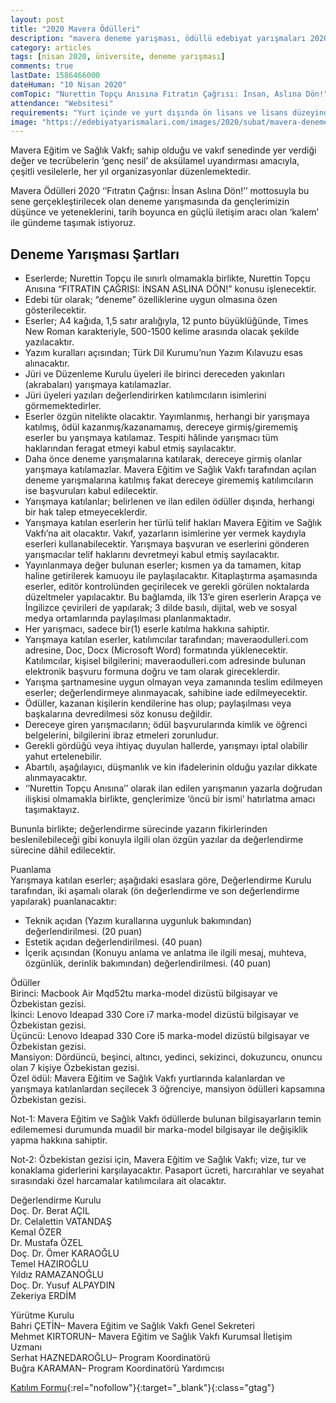 ```yaml
---
layout: post
title: "2020 Mavera Ödülleri"
description: "mavera deneme yarışması, ödüllü edebiyat yarışmaları 2020"
category: articles
tags: [nisan 2020, üniversite, deneme yarışması]
comments: true
lastDate: 1586466000    
dateHuman: "10 Nisan 2020"
comTopic: "Nurettin Topçu Anısına Fıtratın Çağrısı: İnsan, Aslına Dön!"
attendance: "Websitesi"
requirements: "Yurt içinde ve yurt dışında ön lisans ve lisans düzeyinde eğitim alan 30 yaş altı öğrenciler katılabilir."
image: "https://edebiyatyarismalari.com/images/2020/subat/mavera-deneme-yarismasi.jpg"
---
```


Mavera Eğitim ve Sağlık Vakfı; sahip olduğu ve vakıf senedinde yer verdiği değer ve tecrübelerin ‘genç nesil’ de aksülamel uyandırması amacıyla, çeşitli vesilelerle, her yıl organizasyonlar düzenlemektedir.

Mavera Ödülleri 2020 ‘’Fıtratın Çağrısı: İnsan Aslına Dön!’’ mottosuyla bu sene gerçekleştirilecek olan deneme yarışmasında da gençlerimizin düşünce ve yeteneklerini, tarih boyunca en güçlü iletişim aracı olan ‘kalem’ ile gündeme taşımak istiyoruz.

## Deneme Yarışması Şartları
- Eserlerde; Nurettin Topçu ile sınırlı olmamakla birlikte, Nurettin Topçu Anısına “FITRATIN ÇAĞRISI: İNSAN ASLINA DÖN!” konusu işlenecektir.
- Edebi tür olarak; “deneme” özelliklerine uygun olmasına özen gösterilecektir.
- Eserler; A4 kağıda, 1,5 satır aralığıyla, 12 punto büyüklüğünde, Times New Roman karakteriyle, 500-1500 kelime arasında olacak şekilde yazılacaktır.
- Yazım kuralları açısından; Türk Dil Kurumu’nun Yazım Kılavuzu esas alınacaktır.
- Jüri ve Düzenleme Kurulu üyeleri ile birinci dereceden yakınları (akrabaları) yarışmaya katılamazlar.
- Jüri üyeleri yazıları değerlendirirken katılımcıların isimlerini görmemektedirler.
- Eserler özgün nitelikte olacaktır. Yayımlanmış, herhangi bir yarışmaya katılmış, ödül kazanmış/kazanamamış, dereceye girmiş/girememiş eserler bu yarışmaya katılamaz. Tespiti hâlinde yarışmacı tüm haklarından feragat etmeyi kabul etmiş sayılacaktır.
- Daha önce deneme yarışmalarına katılarak, dereceye girmiş olanlar yarışmaya katılamazlar. Mavera Eğitim ve Sağlık Vakfı tarafından açılan deneme yarışmalarına katılmış fakat dereceye girememiş katılımcıların ise başvuruları kabul edilecektir.
- Yarışmaya katılanlar; belirlenen ve ilan edilen ödüller dışında, herhangi bir hak talep etmeyeceklerdir.
- Yarışmaya katılan eserlerin her türlü telif hakları Mavera Eğitim ve Sağlık Vakfı’na ait olacaktır. Vakıf, yazarların isimlerine yer vermek kaydıyla eserleri kullanabilecektir. Yarışmaya başvuran ve eserlerini gönderen yarışmacılar telif haklarını devretmeyi kabul etmiş sayılacaktır.
- Yayınlanmaya değer bulunan eserler; kısmen ya da tamamen, kitap haline getirilerek kamuoyu ile paylaşılacaktır. Kitaplaştırma aşamasında eserler, editör kontrolünden geçirilecek ve gerekli görülen noktalarda düzeltmeler yapılacaktır. Bu bağlamda, ilk 13’e giren eserlerin Arapça ve İngilizce çevirileri de yapılarak; 3 dilde basılı, dijital, web ve sosyal medya ortamlarında paylaşılması planlanmaktadır.
- Her yarışmacı, sadece bir(1) eserle katılma hakkına sahiptir.
- Yarışmaya katılan eserler, katılımcılar tarafından; maveraodulleri.com adresine, Doc, Docx (Microsoft Word) formatında yüklenecektir. Katılımcılar, kişisel bilgilerini; maveraodulleri.com adresinde bulunan elektronik başvuru formuna doğru ve tam olarak gireceklerdir.
- Yarışma şartnamesine uygun olmayan veya zamanında teslim edilmeyen eserler; değerlendirmeye alınmayacak, sahibine iade edilmeyecektir.
- Ödüller, kazanan kişilerin kendilerine has olup; paylaşılması veya başkalarına devredilmesi söz konusu değildir.
- Dereceye giren yarışmacıların; ödül başvurularında kimlik ve öğrenci belgelerini, bilgilerini ibraz etmeleri zorunludur.
- Gerekli gördüğü veya ihtiyaç duyulan hallerde, yarışmayı iptal olabilir yahut ertelenebilir.
- Abartılı, aşağılayıcı, düşmanlık ve kin ifadelerinin olduğu yazılar dikkate alınmayacaktır.
- ‘’Nurettin Topçu Anısına’’ olarak ilan edilen yarışmanın yazarla doğrudan ilişkisi olmamakla birlikte, gençlerimize ‘öncü bir ismi’ hatırlatma amacı taşımaktayız.

Bununla birlikte; değerlendirme sürecinde yazarın fikirlerinden beslenilebileceği gibi konuyla ilgili olan özgün yazılar da değerlendirme sürecine dâhil edilecektir.

Puanlama  
Yarışmaya katılan eserler; aşağıdaki esaslara göre, Değerlendirme Kurulu tarafından, iki aşamalı olarak (ön değerlendirme ve son değerlendirme yapılarak) puanlanacaktır:
- Teknik açıdan (Yazım kurallarına uygunluk bakımından) değerlendirilmesi. (20 puan)
- Estetik açıdan değerlendirilmesi. (40 puan)
- İçerik açısından (Konuyu anlama ve anlatma ile ilgili mesaj, muhteva, özgünlük, derinlik bakımından) değerlendirilmesi. (40 puan)

Ödüller  
Birinci: Macbook Air Mqd52tu marka-model dizüstü bilgisayar ve Özbekistan gezisi.  
İkinci: Lenovo Ideapad 330 Core i7 marka-model dizüstü bilgisayar ve Özbekistan gezisi.  
Üçüncü: Lenovo Ideapad 330 Core i5 marka-model dizüstü bilgisayar ve Özbekistan gezisi.  
Mansiyon: Dördüncü, beşinci, altıncı, yedinci, sekizinci, dokuzuncu, onuncu olan 7 kişiye Özbekistan gezisi.  
Özel ödül: Mavera Eğitim ve Sağlık Vakfı yurtlarında kalanlardan ve yarışmaya katılanlardan seçilecek 3 öğrenciye, mansiyon ödülleri kapsamına Özbekistan gezisi.  

Not-1: Mavera Eğitim ve Sağlık Vakfı ödüllerde bulunan bilgisayarların temin edilememesi durumunda muadil bir marka-model bilgisayar ile değişiklik yapma hakkına sahiptir.  

Not-2: Özbekistan gezisi için, Mavera Eğitim ve Sağlık Vakfı; vize, tur ve konaklama giderlerini karşılayacaktır. Pasaport ücreti, harcırahlar ve seyahat sırasındaki özel harcamalar katılımcılara ait olacaktır.  

Değerlendirme Kurulu  
Doç. Dr. Berat AÇIL  
Dr. Celalettin VATANDAŞ  
Kemal ÖZER  
Dr. Mustafa ÖZEL  
Doç. Dr. Ömer KARAOĞLU  
Temel HAZIROĞLU  
Yıldız RAMAZANOĞLU  
Doç. Dr. Yusuf ALPAYDIN  
Zekeriya ERDİM  

Yürütme Kurulu  
Bahri ÇETİN– Mavera Eğitim ve Sağlık Vakfı Genel Sekreteri  
Mehmet KIRTORUN– Mavera Eğitim ve Sağlık Vakfı Kurumsal İletişim Uzmanı  
Serhat HAZNEDAROĞLU– Program Koordinatörü  
Buğra KARAMAN– Program Koordinatörü Yardımcısı

[Katılım Formu](https://maveraodulleri.com/yarismaya-katilim-formu/?ref=edebiyatyarismalari.com){:rel="nofollow"}{:target="_blank"}{:class="gtag"}